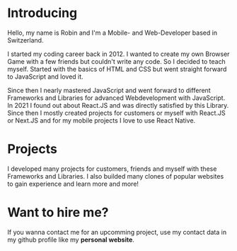 # Introducing
Hello, my name is Robin and I'm a Mobile- and Web-Developer based in Switzerland.

I started my coding career back in 2012. I wanted to create my own Browser Game with a few friends but couldn't write any code. So I decided to teach myself. Started with the basics of HTML and CSS but went straight forward to JavaScript and loved it.

Since then I nearly mastered JavaScript and went forward to different Frameworks and Libraries for advanced Webdevelopment with JavaScript. In 2021 I found out about React.JS and was directly satisfied by this Library. Since then I mostly created projects for customers or myself with React.JS or Next.JS and for my mobile projects I love to use React Native.

# Projects
I developed many projects for customers, friends and myself with these Frameworks and Libraries.
I also builded many clones of popular websites to gain experience and learn more and more!

# Want to hire me?
If you wanna contact me for an upcomming project, use my contact data in my github profile like my <b>personal website</b>.<br>
